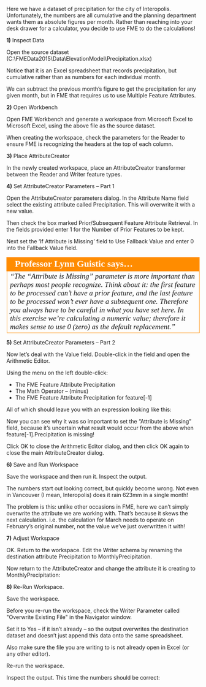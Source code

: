 Here we have a dataset of precipitation for the city of Interopolis. Unfortunately, the numbers are all cumulative and the planning department wants them as absolute figures per month.
Rather than reaching into your desk drawer for a calculator, you decide to use FME to do the calculations!

**1)** Inspect Data

Open the source dataset (C:\FMEData2015\Data\ElevationModel\Precipitation.xlsx)

Notice that it is an Excel spreadsheet that records precipitation, but cumulative rather than as numbers for each individual month.

We can subtract the previous month’s figure to get the precipitation for any given month, but in FME that requires us to use Multiple Feature Attributes.

**2)** Open Workbench

Open FME Workbench and generate a workspace from Microsoft Excel to Microsoft Excel, using the above file as the source dataset.

When creating the workspace, check the parameters for the Reader to ensure FME is recognizing the headers at the top of each column.

**3)** Place AttributeCreator

In the newly created workspace, place an AttributeCreator transformer between the Reader and Writer feature types.

**4)** Set AttributeCreator Parameters – Part 1

Open the AttributeCreator parameters dialog. In the Attribute Name field select the existing attribute called Precipitation. This will overwrite it with a new value.

Then check the box marked Prior/Subsequent Feature Attribute Retrieval. In the fields provided enter 1 for the Number of Prior Features to be kept.

Next set the ‘If Attribute is Missing’ field to Use Fallback Value and enter 0 into the Fallback Value field.

<table style="border-spacing: 0px">
<tr>
<td style="vertical-align:middle;background-color:darkorange;border: 2px solid darkorange">
<i class="fa fa-quote-left fa-lg fa-pull-left fa-fw" style="color:white;padding-right: 12px;vertical-align:text-top"></i>
<span style="color:white;font-size:x-large;font-weight: bold;font-family:serif">Professor Lynn Guistic says…</span>
</td>
</tr>

<tr>
<td style="border: 1px solid darkorange">
<span style="font-family:serif; font-style:italic; font-size:larger">
“The “Attribute is Missing” parameter is more important than perhaps most
people recognize.
Think about it: the first feature to be processed can’t have a prior feature,
and the last feature to be processed won’t ever have a subsequent one.
Therefore you always have to be careful in what you have set here. In this exercise
we’re calculating a numeric value; therefore it makes sense to use 0 (zero) as the
default replacement.”
</span>
</td>
</tr>
</table>

**5)** Set AttributeCreator Parameters – Part 2

Now let’s deal with the Value field. Double-click in the field and open the Arithmetic Editor.

Using the menu on the left double-click:
- The FME Feature Attribute Precipitation
- The Math Operator – (minus)
- The FME Feature Attribute Precipitation for feature[-1]

All of which should leave you with an expression looking like this:

Now you can see why it was so important to set the “Attribute is Missing” field, because it’s uncertain what result would occur from the above when feature[-1].Precipitation is missing!


Click OK to close the Arithmetic Editor dialog, and then click OK again to close the main
AttributeCreator dialog.

**6)** Save and Run Workspace

Save the workspace and then run it. Inspect the output.

The numbers start out looking correct, but quickly become wrong. Not even in Vancouver (I mean, Interopolis) does it rain 623mm in a single month!

The problem is this: unlike other occasions in FME, here we can’t simply overwrite the attribute we are working with. That’s because it skews the next calculation. i.e. the calculation for March needs to operate on February’s original number, not the value we’ve just overwritten it with!

**7)** Adjust Workspace

OK. Return to the workspace. Edit the Writer schema by renaming the destination attribute Precipitation to MonthlyPrecipitation.

Now return to the AttributeCreator and change the attribute it is creating to MonthlyPrecipitation:

**8)** Re-Run Workspace.

Save the workspace.

Before you re-run the workspace, check the Writer Parameter called "Overwrite Existing File" in the Navigator window.

Set it to Yes – if it isn’t already – so the output overwrites the destination dataset and doesn’t just append this data onto the same spreadsheet.

Also make sure the file you are writing to is not already open in Excel (or any other editor).

Re-run the workspace.

Inspect the output. This time the numbers should be correct: